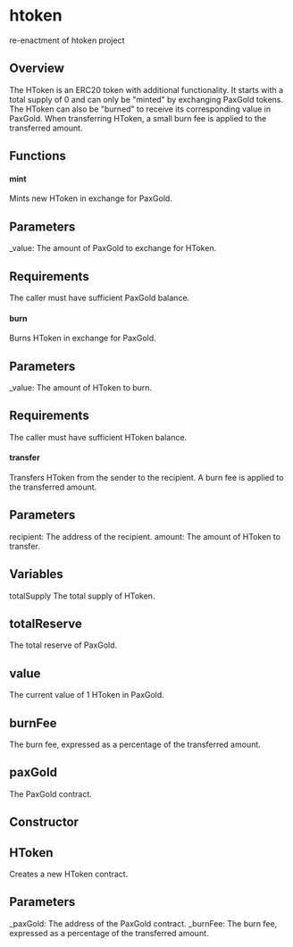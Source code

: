 # htoken
re-enactment of htoken project
## Overview
The HToken is an ERC20 token with additional functionality. It starts with a total supply of 0 and can only be "minted" by exchanging PaxGold tokens. The HToken can also be "burned" to receive its corresponding value in PaxGold. When transferring HToken, a small burn fee is applied to the transferred amount.
## Functions
####  mint
Mints new HToken in exchange for PaxGold.

## Parameters
_value: The amount of PaxGold to exchange for HToken.
## Requirements
The caller must have sufficient PaxGold balance.
#### burn
Burns HToken in exchange for PaxGold.

## Parameters
_value: The amount of HToken to burn.
## Requirements
The caller must have sufficient HToken balance.
#### transfer
Transfers HToken from the sender to the recipient. A burn fee is applied to the transferred amount.

## Parameters
recipient: The address of the recipient.
amount: The amount of HToken to transfer.
## Variables
totalSupply
The total supply of HToken.

## totalReserve
The total reserve of PaxGold.

## value
The current value of 1 HToken in PaxGold.

## burnFee
The burn fee, expressed as a percentage of the transferred amount.

## paxGold
The PaxGold contract.

## Constructor
## HToken
Creates a new HToken contract.

## Parameters
_paxGold: The address of the PaxGold contract.
_burnFee: The burn fee, expressed as a percentage of the transferred amount.
